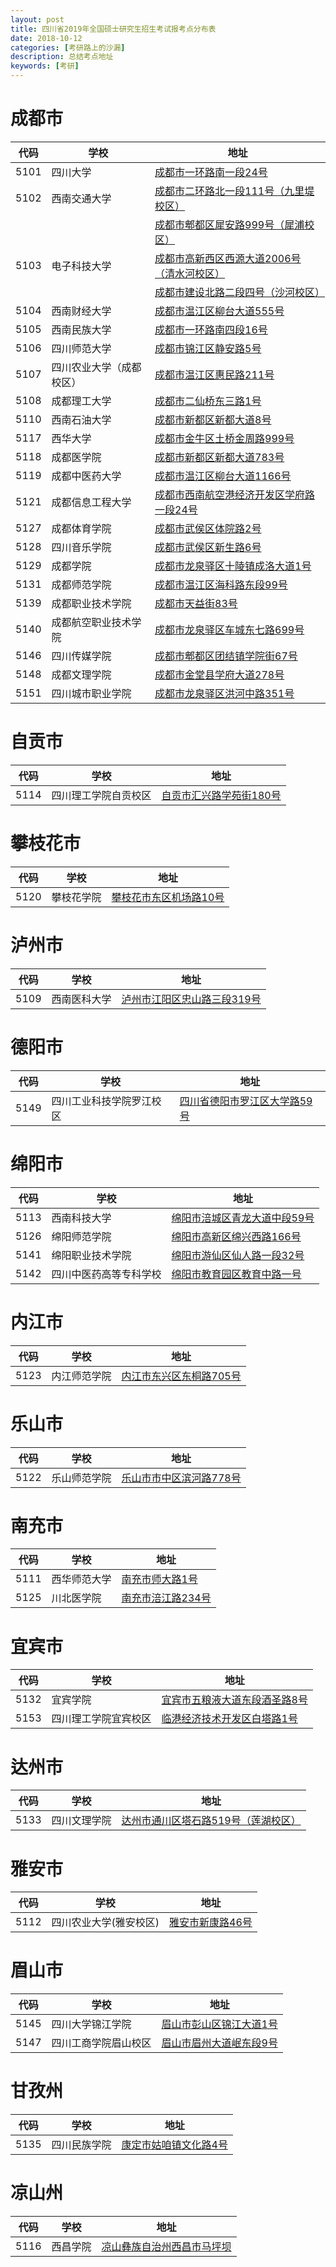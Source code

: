 ```yaml
---
layout: post
title: 四川省2019年全国硕士研究生招生考试报考点分布表
date: 2018-10-12
categories: [考研路上的沙漏]
description: 总结考点地址
keywords: [考研]
---
```


# 成都市

| 代码 | 学校     | 地址                   |
| ---- | -------- | ---------------------- |
|5101|四川大学|[成都市一环路南一段24号](https://cn.bing.com/maps?q=成都市一环路南一段24号)|
|5102|西南交通大学|[成都市二环路北一段111号（九里堤校区）](https://cn.bing.com/maps?q=成都市二环路北一段111号)|
|||[成都市郫都区犀安路999号（犀浦校区）](https://cn.bing.com/maps?q=成都市郫都区犀安路999号)|
|5103|电子科技大学|[成都市高新西区西源大道2006号（清水河校区）](https://cn.bing.com/maps?q=成都市高新西区西源大道2006号)|
|||[成都市建设北路二段四号（沙河校区）](https://cn.bing.com/maps?q=成都市建设北路二段四号)|
|5104|西南财经大学|[成都市温江区柳台大道555号](https://cn.bing.com/maps?q=成都市温江区柳台大道555号)|
|5105|西南民族大学|[成都市一环路南四段16号](https://cn.bing.com/maps?q=成都市一环路南四段16号)|
|5106|四川师范大学|[成都市锦江区静安路5号](https://cn.bing.com/maps?q=成都市锦江区静安路5号)|
|5107|四川农业大学（成都校区）|[成都市温江区惠民路211号](https://cn.bing.com/maps?q=成都市温江区惠民路211号)|
|5108|成都理工大学|[成都市二仙桥东三路1号](https://cn.bing.com/maps?q=成都市二仙桥东三路1号)|
|5110|西南石油大学|[成都市新都区新都大道8号](https://cn.bing.com/maps?q=成都市新都区新都大道8号)|
|5117|西华大学|[成都市金牛区土桥金周路999号](https://cn.bing.com/maps?q=成都市金牛区土桥金周路999号)|
|5118|成都医学院|[成都市新都区新都大道783号](https://cn.bing.com/maps?q=成都市新都区新都大道783号)|
|5119|成都中医药大学|[成都市温江区柳台大道1166号](https://cn.bing.com/maps?q=成都市温江区柳台大道1166号)|
|5121|成都信息工程大学|[成都市西南航空港经济开发区学府路一段24号](https://cn.bing.com/maps?q=成都市西南航空港经济开发区学府路一段24号)|
|5127|成都体育学院|[成都市武侯区体院路2号](https://cn.bing.com/maps?q=成都市武侯区体院路2号)|
|5128|四川音乐学院|[成都市武侯区新生路6号](https://cn.bing.com/maps?q=成都市武侯区新生路6号)|
|5129|成都学院|[成都市龙泉驿区十陵镇成洛大道1号](https://cn.bing.com/maps?q=成都市龙泉驿区十陵镇成洛大道1号)|
|5131|成都师范学院|[成都市温江区海科路东段99号](https://cn.bing.com/maps?q=成都市温江区海科路东段99号)|
|5139|成都职业技术学院|[成都市天益街83号](https://cn.bing.com/maps?q=成都市天益街83号)|
|5140|成都航空职业技术学院|[成都市龙泉驿区车城东七路699号](https://cn.bing.com/maps?q=成都市龙泉驿区车城东七路699号)|
|5146|四川传媒学院|[成都市郫都区团结镇学院街67号](https://cn.bing.com/maps?q=成都市郫都区团结镇学院街67号)|
|5148|成都文理学院|[成都市金堂县学府大道278号](https://cn.bing.com/maps?q=成都市金堂县学府大道278号)|
|5151|四川城市职业学院|[成都市龙泉驿区洪河中路351号](https://cn.bing.com/maps?q=成都市龙泉驿区洪河中路351号)|

# 自贡市

| 代码 | 学校     | 地址                   |
| ---- | -------- | ---------------------- |
|5114|四川理工学院自贡校区|[自贡市汇兴路学苑街180号](https://cn.bing.com/maps?q=)|

# 攀枝花市

| 代码 | 学校     | 地址                   |
| ---- | -------- | ---------------------- |
|5120|攀枝花学院|[攀枝花市东区机场路10号](https://cn.bing.com/maps?q=攀枝花市东区机场路10号)|

# 泸州市

| 代码 | 学校     | 地址                   |
| ---- | -------- | ---------------------- |
|5109|西南医科大学|[泸州市江阳区忠山路三段319号](https://cn.bing.com/maps?q=泸州市江阳区忠山路三段319号)|

# 德阳市

| 代码 | 学校     | 地址                   |
| ---- | -------- | ---------------------- |
|5149|四川工业科技学院罗江校区|[四川省德阳市罗江区大学路59号](https://cn.bing.com/maps?q=四川省德阳市罗江区大学路59号)|

# 绵阳市

| 代码 | 学校     | 地址                   |
| ---- | -------- | ---------------------- |
|5113|西南科技大学|[绵阳市涪城区青龙大道中段59号](https://cn.bing.com/maps?q=绵阳市涪城区青龙大道中段59号)|
|5126|绵阳师范学院|[绵阳市高新区绵兴西路166号](https://cn.bing.com/maps?q=绵阳市高新区绵兴西路166号)|
|5141|绵阳职业技术学院|[绵阳市游仙区仙人路一段32号](https://cn.bing.com/maps?q=绵阳市游仙区仙人路一段32号)|
|5142|四川中医药高等专科学校|[绵阳市教育园区教育中路一号](https://cn.bing.com/maps?q=绵阳市教育园区教育中路1号)|

# 内江市

| 代码 | 学校     | 地址                   |
| ---- | -------- | ---------------------- |
|5123|内江师范学院|[内江市东兴区东桐路705号](https://cn.bing.com/maps?q=内江市东兴区东桐路705号)|

# 乐山市

| 代码 | 学校     | 地址                   |
| ---- | -------- | ---------------------- |
|5122|乐山师范学院|[乐山市市中区滨河路778号](https://cn.bing.com/maps?q=乐山市市中区滨河路778号)|

# 南充市

| 代码 | 学校     | 地址                   |
| ---- | -------- | ---------------------- |
|5111|西华师范大学|[南充市师大路1号](https://cn.bing.com/maps?q=南充市师大路1号)|
|5125|川北医学院|[南充市涪江路234号](https://cn.bing.com/maps?q=南充市涪江路234号)|

# 宜宾市

| 代码 | 学校     | 地址                   |
| ---- | -------- | ---------------------- |
|5132|宜宾学院|[宜宾市五粮液大道东段酒圣路8号](https://cn.bing.com/maps?q=宜宾市五粮液大道东段酒圣路8号)|
|5153|四川理工学院宜宾校区|[临港经济技术开发区白塔路1号](https://cn.bing.com/maps?q=临港经济技术开发区白塔路1号)|

# 达州市

| 代码 | 学校     | 地址                   |
| ---- | -------- | ---------------------- |
|5133|四川文理学院|[达州市通川区塔石路519号（莲湖校区）](https://cn.bing.com/maps?q=达州市通川区塔石路519号)|

# 雅安市

| 代码 | 学校     | 地址                   |
| ---- | -------- | ---------------------- |
|5112|四川农业大学(雅安校区)|[雅安市新康路46号](https://cn.bing.com/maps?q=雅安市新康路46号)|

# 眉山市

| 代码 | 学校     | 地址                   |
| ---- | -------- | ---------------------- |
|5145|四川大学锦江学院|[眉山市彭山区锦江大道1号](https://cn.bing.com/maps?q=眉山市彭山区锦江大道1号)|
|5147|四川工商学院眉山校区|[眉山市眉州大道岷东段9号](https://cn.bing.com/maps?q=眉山市眉州大道岷东段9号)|

# 甘孜州

| 代码 | 学校     | 地址                   |
| ---- | -------- | ---------------------- |
|5135|四川民族学院|[康定市姑咱镇文化路4号](https://cn.bing.com/maps?q=康定市姑咱镇文化路4号)|

# 凉山州

| 代码 | 学校     | 地址                   |
| ---- | -------- | ---------------------- |
|5116|西昌学院|[凉山彝族自治州西昌市马坪坝](https://cn.bing.com/maps?q=凉山彝族自治州西昌市马坪坝)|